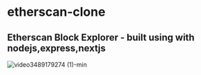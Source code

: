 # etherscan-clone

## Etherscan Block Explorer - built using with nodejs,express,nextjs


![video3489179274 (1)-min](https://user-images.githubusercontent.com/71592960/233635225-711a450e-5ff5-49b4-9603-eeb5f68bc052.gif)
